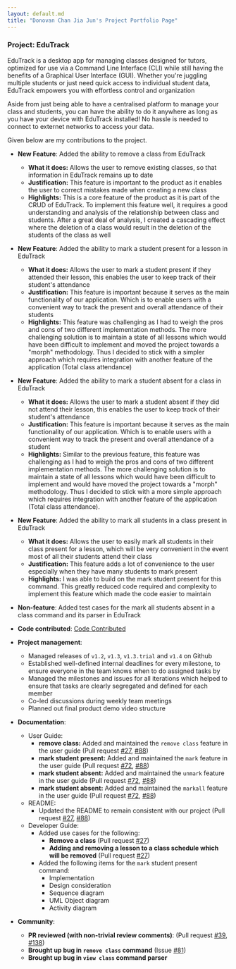 ```yaml
---
layout: default.md
title: "Donovan Chan Jia Jun's Project Portfolio Page"
---
```


### Project: EduTrack

EduTrack is a desktop app for managing classes designed for tutors, optimized for use via a Command Line Interface (CLI) while still having the benefits of a Graphical User Interface (GUI).
Whether you're juggling multiple students or just need quick access to individual student data, EduTrack empowers you with effortless control and organization

Aside from just being able to have a centralised platform to manage your class and students, you can have the ability to do it anywhere as long as you have your device with EduTrack installed! No hassle is needed to connect to externet networks to access your data.

Given below are my contributions to the project.

* **New Feature**: Added the ability to remove a class from EduTrack
  * **What it does:** Allows the user to remove existing classes, so that information in EduTrack remains up to date
  * **Justification:** This feature is important to the product as it enables the user to correct mistakes made when creating a new class
  * **Highlights:** This is a core feature of the product as it is part of the CRUD of EduTrack. To implement this feature well, it requires a good understanding and analysis of the relationship between class and students. After a great deal of analysis, I created a cascading effect where the deletion of a class would result in the deletion of the students of the class as well

* **New Feature**: Added the ability to mark a student present for a lesson in EduTrack
  * **What it does:** Allows the user to mark a student present if they attended their lesson, this enables the user to keep track of their student's attendance
  * **Justification:** This feature is important because it serves as the main functionality of our application. Which is to enable users with a convenient way to track the present and overall attendance of their students
  * **Highlights:** This feature was challenging as I had to weigh the pros and cons of two different implementation methods. The more challenging solution is to maintain a state of all lessons which would have been difficult to implement and moved the project towards a "morph" methodology. Thus I decided to stick with a simpler approach which requires integration with another feature of the application (Total class attendance)

* **New Feature**: Added the ability to mark a student absent for a class in EduTrack
  * **What it does:** Allows the user to mark a student absent if they did not attend their lesson, this enables the user to keep track of their student's attendance
  * **Justification:** This feature is important because it serves as the main functionality of our application. Which is to enable users with a convenient way to track the present and overall attendance of a student
  * **Highlights:** Similar to the previous feature, this feature was challenging as I had to weigh the pros and cons of two different implementation methods. The more challenging solution is to maintain a state of all lessons which would have been difficult to implement and would have moved the project towards a "morph" methodology. Thus I decided to stick with a more simple approach which requires integration with another feature of the application (Total class attendance).

* **New Feature**: Added the ability to mark all students in a class present in EduTrack
  * **What it does:** Allows the user to easily mark all students in their class present for a lesson, which will be very convenient in the event most of all their students attend their class
  * **Justification:** This feature adds a lot of convenience to the user especially when they have many students to mark present
  * **Highlights:** I was able to build on the mark student present for this command. This greatly reduced code required and complexity to implement this feature which made the code easier to maintain

* **Non-feature**: Added test cases for the mark all students absent in a class command and its parser in EduTrack

* **Code contributed**: [Code Contributed](https://nus-cs2103-ay2324s1.github.io/tp-dashboard/?search=donovanjj&breakdown=true)

* **Project management**:
  * Managed releases of `v1.2`, `v1.3`, `v1.3.trial` and `v1.4` on Github
  * Established well-defined internal deadlines for every milestone, to ensure everyone in the team knows when to do assigned tasks by
  * Managed the milestones and issues for all iterations which helped to ensure that tasks are clearly segregated and defined for each member
  * Co-led discussions during weekly team meetings
  * Planned out final product demo video structure

* **Documentation**:
  * User Guide:
    * **remove class:** Added and maintained the `remove class` feature in the user guide (Pull request [#27](https://github.com/AY2324S1-CS2103T-T15-3/tp/pull/27), [#88](https://github.com/AY2324S1-CS2103T-T15-3/tp/pull/88))
    * **mark student present:** Added and maintained the `mark` feature in the user guide (Pull request [#72](https://github.com/AY2324S1-CS2103T-T15-3/tp/pull/72), [#88](https://github.com/AY2324S1-CS2103T-T15-3/tp/pull/88))
    * **mark student absent:** Added and maintained the `unmark` feature in the user guide (Pull request [#72](https://github.com/AY2324S1-CS2103T-T15-3/tp/pull/72), [#88](https://github.com/AY2324S1-CS2103T-T15-3/tp/pull/88))
    * **mark student absent:** Added and maintained the `markall` feature in the user guide (Pull request [#72](https://github.com/AY2324S1-CS2103T-T15-3/tp/pull/72), [#88](https://github.com/AY2324S1-CS2103T-T15-3/tp/pull/88))
  * README:
    * Updated the README to remain consistent with our project (Pull request [#27](https://github.com/AY2324S1-CS2103T-T15-3/tp/pull/2), [#88](https://github.com/AY2324S1-CS2103T-T15-3/tp/pull/88))
  * Developer Guide:
    * Added use cases for the following:
      * **Remove a class** (Pull request [#27](https://github.com/AY2324S1-CS2103T-T15-3/tp/pull/27))
      * **Adding and removing a lesson to a class schedule which will be removed** (Pull request [#27](https://github.com/AY2324S1-CS2103T-T15-3/tp/pull/27))
    * Added the following items for the `mark` student present command:
      * Implementation
      * Design consideration
      * Sequence diagram
      * UML Object diagram
      * Activity diagram

* **Community**:
  * **PR reviewed (with non-trivial review comments)**: (Pull request [#39](https://github.com/AY2324S1-CS2103T-T15-3/tp/pull/39), [#138](https://github.com/AY2324S1-CS2103T-T15-3/tp/pull/138))
  * **Brought up bug in `remove class` command** (Issue [#81](https://github.com/AY2324S1-CS2103T-T15-3/tp/issues/81))
  * **Brought up bug in `view class` command parser**
